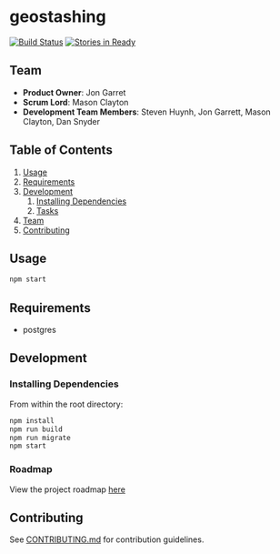 # geostashing
[![Build Status](https://travis-ci.org/clueless-cello/geostashing.svg?branch=master)](https://travis-ci.org/clueless-cello/geostashing)
[![Stories in Ready](https://badge.waffle.io/clueless-cello/geostashing.png?label=ready&title=Ready)](https://waffle.io/clueless-cello/geostashing)

## Team

  - __Product Owner__: Jon Garret
  - __Scrum Lord__: Mason Clayton
  - __Development Team Members__: Steven Huynh, Jon Garrett, Mason Clayton, Dan Snyder

## Table of Contents

1. [Usage](#Usage)
1. [Requirements](#requirements)
1. [Development](#development)
    1. [Installing Dependencies](#installing-dependencies)
    1. [Tasks](#tasks)
1. [Team](#team)
1. [Contributing](#contributing)

## Usage

```sh
npm start
```

## Requirements

* postgres

## Development

### Installing Dependencies

From within the root directory:

```sh
npm install
npm run build
npm run migrate
npm start
```

### Roadmap

View the project roadmap [here](LINK_TO_PROJECT_ISSUES)


## Contributing

See [CONTRIBUTING.md](CONTRIBUTING.md) for contribution guidelines.
